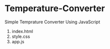 # Temperature-Converter
Simple Temprature Converter Using JavaScript
1) index.html
2) style.css
3) app.js
      
